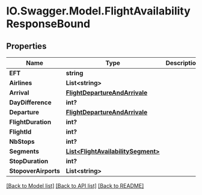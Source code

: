 # IO.Swagger.Model.FlightAvailabilityResponseBound
## Properties

Name | Type | Description | Notes
------------ | ------------- | ------------- | -------------
**EFT** | **string** |  | [optional] 
**Airlines** | **List&lt;string&gt;** |  | [optional] 
**Arrival** | [**FlightDepartureAndArrivale**](FlightDepartureAndArrivale.md) |  | [optional] 
**DayDifference** | **int?** |  | [optional] 
**Departure** | [**FlightDepartureAndArrivale**](FlightDepartureAndArrivale.md) |  | [optional] 
**FlightDuration** | **int?** |  | [optional] 
**FlightId** | **int?** |  | [optional] 
**NbStops** | **int?** |  | [optional] 
**Segments** | [**List&lt;FlightAvailabilitySegment&gt;**](FlightAvailabilitySegment.md) |  | [optional] 
**StopDuration** | **int?** |  | [optional] 
**StopoverAirports** | **List&lt;string&gt;** |  | [optional] 

[[Back to Model list]](../README.md#documentation-for-models) [[Back to API list]](../README.md#documentation-for-api-endpoints) [[Back to README]](../README.md)

